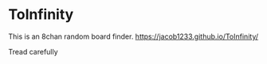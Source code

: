 # ToInfinity

This is an 8chan random board finder.
https://jacob1233.github.io/ToInfinity/

Tread carefully
